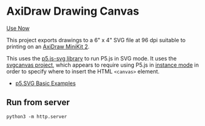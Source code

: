 # AxiDraw Drawing Canvas

[Use Now](https://markroland.github.io/axidraw-sketchpad/index.html)

This project exports drawings to a 6" x 4" SVG file at 96 dpi
suitable to printing on an [AxiDraw MiniKit 2](https://shop.evilmadscientist.com/productsmenu/924).

This uses the [p5.js-svg library](https://github.com/zenozeng/p5.js-svg) to run P5.js in SVG mode.
It uses the [svgcanvas project](https://github.com/zenozeng/svgcanvas), which appears to
require using P5.js in [instance mode](https://github.com/processing/p5.js/wiki/Global-and-instance-mode)
in order to specify where to insert the HTML `<canvas>` element.

- [p5.SVG Basic Examples](http://zenozeng.github.io/p5.js-svg/examples/#basic)

## Run from server

```
python3 -m http.server
```